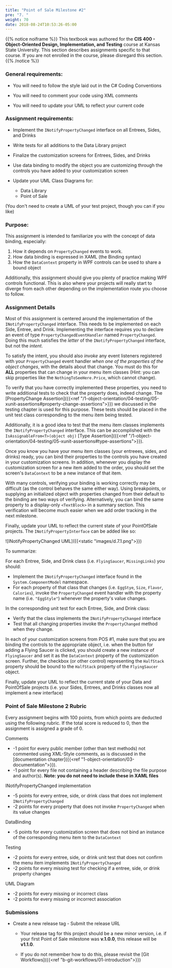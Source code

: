 ```yaml
---
title: "Point of Sale Milestone #2"
pre: "7. "
weight: 70
date: 2018-08-24T10:53:26-05:00
---
```


{{% notice noiframe %}}
This textbook was authored for the **CIS 400 - Object-Oriented Design, Implementation, and Testing** course at Kansas State University.  This section describes assignments specific to that course.  If you are not enrolled in the course, please disregard this section.
{{% /notice %}}


### General requirements:

* You will need to follow the style laid out in the C# Coding Conventions

* You will need to comment your code using XML comments

* You will need to update your UML to reflect your current code

### Assignment requirements:

* Implement the `INotifyPropertyChanged` interface on all Entrees, Sides, and Drinks

* Write tests for all additions to the Data Library project

* Finalize the customization screens for Entrees, Sides, and Drinks

* Use data binding to modify the object you are customizing through the controls you have added to your customization screen

* Update your UML Class Diagrams for:
  * Data Library
  * Point of Sale

(You don't need to create a UML of your test project, though you can if you like)

### Purpose:

This assignment is intended to familiarize you with the concept of data binding, especially:
1. How it depends on `PropertyChanged` events to work. 
2. How data binding is expressed in XAML (the Binding syntax)
3. How the `DataContext` property in WPF controls can be used to share a bound object

Additionally, this assignment should give you plenty of practice making WPF controls functional. This is also where your projects will really start to diverge from each other depending on the implementation route you choose to follow.

### Assignment Details

Most of this assignment is centered around the implementation of the `INotifyPropertyChanged` interface.  This needs to be implemented on each Side, Entree, and Drink.  Implementing the interface requires you to declare an event of type `PropertyChangedEventHandler` named `PropertyChanged`.  Doing this much satisfies the _letter_ of the `INotifyPropertyChanged` interface, but not the _intent_.

To satisfy the intent, you should also _invoke_ any event listeners registered with your `PropertyChanged` event handler _when one of the properties of the object changes_, with the details about that change.  You must do this for **ALL** properties that can change in your menu item classes (Hint: you can skip properties like the `NothingToSeeHere.Price`, which cannot change).

To verify that you have correctly implemented these properties, you need to write additional tests to check that the property does, indeed change. The [PropertyChange Assertion]({{<ref "/1-object-orientation/04-testing/05-xunit-assertions#property-change-assertions">}}) we discussed in the testing chapter is used for this purpose.  These tests should be placed in the unit test class corresponding to the menu item being tested.

Additionally, it is a good idea to test that the menu item classes implements the `INotifyPropertyChanged` interface.  This can be accomplished with the `IsAssignableFrom<T>(object obj)` [Type Assertion]({{<ref "/1-object-orientation/04-testing/05-xunit-assertions#type-assertions">}}).

Once you know you have your menu item classes (your entreees, sides, and drinks) ready, you can bind their properties to the controls you have created in your customization screens.  In addition, whenever you display the customization screen for a new item added to the order, you should set the screen's `DataContext` to be a new instance of that item.

With many controls, verifying your binding is working correctly may be difficult (as the control behaves the same either way).  Using breakpoints, or supplying an initialized object with properties changed from their default to the binding are two ways of verifying. Alternatively, you can bind the same property to a display-only `<TextBlock>` in a summary section. This verification will become much easier when we add order tracking in the next milestone.

Finally, update your UML to reflect the current state of your PointOfSale projects.  The `INotifyPropertyInterface` can be added like so:

![INotifyPropertyChanged UML]({{<static "images/d.7.1.png">}})

To summarize:

For each Entree, Side, and Drink class (i.e. `FlyingSaucer`, `MissingLinks`) you should:
* Implement the `INotifyPropertyChanged` interface found in the `System.ComponentModel` namespace.
* For each property of that class that changes (i.e. `EggStye`, `Size`, `Flavor`, `Calories`), invoke the `PropertyChanged` event handler with the property name (i.e. `"EggStyle"`) whenever the property's value changes.

In the corresponding unit test for each Entree, Side, and Drink class:
* Verify that the class implements the `INotifyPropertyChanged` interface 
* Test that all changing properties invoke the `PropertyChanged` method when they change.

In each of your customization screens from POS #1, make sure that you are binding the controls to the appropriate object, i.e. when the button for adding a Flying Saucer is clicked, you should create a new instance of `FlyingSaucer` and set it as the `DataContext` property of the customization screen.  Further, the checkbox (or other control) representing the `HalfStack` property should be bound to the `HalfStack` property of the `FlyingSaucer` object. 

Finally, update your UML to reflect the current state of your Data and PointOfSale projects (i.e. your Sides, Entrees, and Drinks classes now all implement a new interface)

### Point of Sale Milestone 2 Rubric

Every assignment begins with 100 points, from which points are deducted using the following rubric.  If the total score is reduced to 0, then the assignment is assigned a grade of 0.

Comments
* -1 point for every public member (other than test methods) not commented using XML-Style comments, as is discussed in the [documentation chapter]({{<ref "1-object-orientation/03-documentation">}}).
* -1 point for every file not containing a header describing the file purpose and author(s). **Note: you do not need to include these in XAML files**

INotifyPropertyChanged implementation
* -5 points for every entree, side, or drink class that does not implement `INotifyPropertyChanged`
* -2 points for every property that does not invoke `PropertyChanged` when its value changes

DataBinding 
* -5 points for every customization screen that does not bind an instance of the corresponding menu item to the `DataContext` 

Testing
* -2 points for every entree, side, or drink unit test that does not confirm the menu item implements `INotifyPropertyChanged`
* -2 points for every missing test for checking if a entree, side, or drink property changes

UML Diagram
* -2 points for every missing or incorrect class
* -2 points for every missing or incorrect association

### Submissions

* Create a new release tag - Submit the release URL

  * Your release tag for this project should be a new minor version, i.e. if your first Point of Sale milestone was **v.1.0.0**, this release will be **v1.1.0**.

  * If you do not remember how to do this, please revisit the [Git Workflows]({{<ref "b-git-workflows/01-introduction">}})
